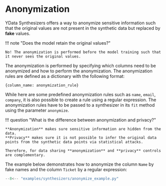 # Anonymization

YData Synthesizers offers a way to anonymize sensitive information such that the original values are not present in the synthetic data but replaced by **fake** values.

!!! note "Does the model retain the original values?"

    No! The anonymization is performed before the model training such that it never sees the original values.

The anonymization is performed by specifying which columns need to be anonymized and how to perform the anonymization.
The anonymization rules are defined as a dictionary with the following format:

`{column_name: anonymization_rule}`

While here are some predefined anonymization rules such as `name`, `email`, `company`, it is also possible to create a rule using a regular expression.
The anonymization rules have to be passed to a synthesizer in its `fit` method using the parameter `anonymize`.

!!! question "What is the difference between anonymization and privacy?"

    **Anonymization** makes sure sensitive information are hidden from the data.
    **Privacy** makes sure it is not possible to infer the original data points from the synthetic data points via statistical attacks.

    Therefore, for data sharing **anonymization** and **privacy** controls are complementary.

The example below demonstrates how to anonymize the column `Name` by fake names and the column `Ticket` by a regular expression:
```python
--8<-- "examples/synthesizers/anonymize_example.py"
```
